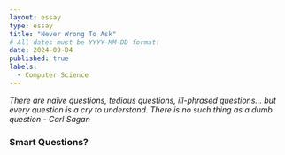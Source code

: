 ```yaml
---
layout: essay
type: essay
title: "Never Wrong To Ask"
# All dates must be YYYY-MM-DD format!
date: 2024-09-04
published: true
labels:
  - Computer Science
---
```


*There are naïve questions, tedious questions, ill-phrased questions… but every question is a cry to understand. There is no such thing as a dumb question - Carl Sagan*

### Smart Questions?
